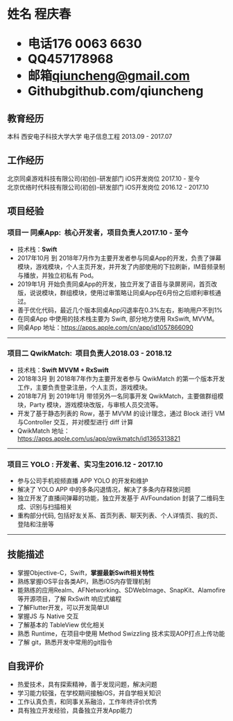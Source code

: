 <h1>
  <span>姓名 程庆春</span>
  <ul>
    <li><span>电话</span>176 0063 6630</li>
    <li><span>QQ</span>457178968</li>
    <li><span>邮箱</span><a href="mailto:qiuncheng@gmail.com">qiuncheng@gmail.com</a></li>
    <li><span>Github</span><a>github.com/qiuncheng</a></li>
  </ul>
</h1>

## 教育经历
本科 西安电子科技大学大学 电子信息工程 <span class="right">2013.09 - 2017.07</span>

## 工作经历
北京同桌游戏科技有限公司(初创)-研发部门 iOS开发岗位 <span class="right">2017.10 - 至今</span><br>
北京优络时代科技有限公司(初创)-研发部门 iOS开发岗位 <span class="right">2016.12 - 2017.10</span>

## 项目经验
### 项目一 同桌App<span class="role">:&nbsp; 核心开发者，项目负责人</span><span class="right">2017.10 - 至今</span>
* 技术栈：**Swift**
* 2017年10月 到 2018年7月作为主要开发者参与同桌App的开发，负责了弹幕模块，游戏模块，个人主页开发，并开发了内部使用的下拉刷新，IM音频录制与播放，并独立初私有 Pod。
* 2019年1月 开始负责同桌App的开发，独立开发了语音与录屏房间，首页改版，说说模块，群组模块，使用过审策略让同桌App在6月份之后顺利审核通过。
* 善于优化代码，最近几个版本同桌App闪退率在0.3%左右，影响用户不到1%
* 在同桌App 中使用的技术栈主要为 Swift, 部分地方使用 RxSwift, MVVM。
* 同桌App 地址：https://apps.apple.com/cn/app/id1057866090
---

### 项目二 QwikMatch<span class="role">:&nbsp; 项目负责人</span><span class="right">2018.03 - 2018.12</span>
* 技术栈：**Swift  MVVM + RxSwift**
* 2018年3月 到 2018年7年作为主要开发者参与 QwikMatch 的第一个版本开发工作，主要负责登录注册，个人主页，游戏模块。
* 2018年7月 到 2019年1月 带领另外一名同事开发 QwikMatch，主要做群组模块，Party 模块，游戏模块改版，与审核人员交流等。
* 开发了基于静态列表的 Row，基于 MVVM 的设计理念，通过 Block 进行 VM 与Controller 交互，并对模型进行 diff 计算
* QwikMatch 地址：https://apps.apple.com/us/app/qwikmatch/id1365313821
---

### 项目三 YOLO <span class="role">:&nbsp;开发者、实习生</span><span class="right">2016.12 - 2017.10</span>
* 参与公司手机视频直播 APP YOLO 的开发和维护
* 解决了 YOLO APP 中的多条闪退情况，解决了多条内存释放问题
* 独立开发了直播间弹幕的功能，独立开发基于 AVFoundation 封装了二维码生成、识别与扫描相关
* 重构部分代码, 包括好友关系、首页列表、聊天列表、个人详情页、我的页、登陆和注册等

---

## 技能描述
* 掌握Objective-C，Swift，**掌握最新Swift相关特性**
* 熟练掌握iOS平台各类API，熟悉iOS内存管理机制
* 能熟练的应用Realm、AFNetworking、SDWebImage、SnapKit、Alamofire 等开源项目，了解 RxSwift 响应式编程
* 了解Flutter开发，可以开发简单UI
* 掌握JS 与 Native 交互
* 了解基本的 TableView 优化相关
* 熟悉 Runtime，在项目中使用 Method Swizzling 技术实现AOP打点上传功能
* 了解 git，熟悉开发中常用的git指令

## 自我评价
* 热爱技术，具有探索精神，善于发现问题，解决问题
* 学习能力较强，在学校期间接触iOS，并自学相关知识
* 工作认真负责，和同事关系融洽，工作年终评价优秀
* 具有独立开发经验，具备独立开发App能力
